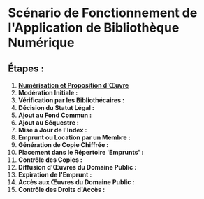# Scénario de Fonctionnement de l'Application de Bibliothèque Numérique

## Étapes :

1. [**Numérisation et Proposition d'Œuvre**](scenario/Scénario_1)
2. **Modération Initiale :** 
3. **Vérification par les Bibliothécaires :**
4. **Décision du Statut Légal :**
5. **Ajout au Fond Commun :**
6. **Ajout au Séquestre :** 
7. **Mise à Jour de l'Index :**
8. **Emprunt ou Location par un Membre :**
9. **Génération de Copie Chiffrée :**
10. **Placement dans le Répertoire 'Emprunts' :**
11. **Contrôle des Copies :**
12. **Diffusion d'Œuvres du Domaine Public :**
13. **Expiration de l'Emprunt :**
14. **Accès aux Œuvres du Domaine Public :**
15. **Contrôle des Droits d'Accès :**
